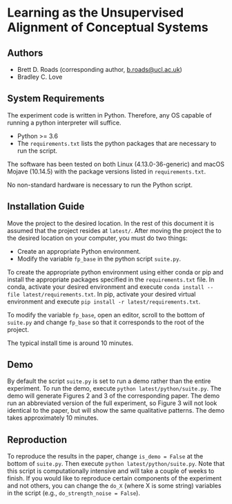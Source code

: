 # Learning as the Unsupervised Alignment of Conceptual Systems

## Authors
* Brett D. Roads (corresponding author, b.roads@ucl.ac.uk)
* Bradley C. Love

## System Requirements
The experiment code is written in Python. Therefore, any OS capable of running a python interpreter will suffice.
* Python >= 3.6
* The `requirements.txt` lists the python packages that are necessary to run the script.

The software has been tested on both Linux (4.13.0-36-generic) and macOS Mojave (10.14.5) with the package versions listed in `requirements.txt`.

No non-standard hardware is necessary to run the Python script.

## Installation Guide
Move the project to the desired location. In the rest of this document it is assumed that the project resides at `latest/`. After moving the project the to the desired location on your computer, you must do two things:
* Create an appropriate Python environment.
* Modify the variable `fp_base` in the python script `suite.py`.

To create the appropriate python environment using either conda or pip and install the appropriate packages specified in the `requirements.txt` file. In conda, activate your desired environment and execute `conda install --file latest/requirements.txt`. In pip, activate your desired virtual environment and execute `pip install -r latest/requirements.txt`.

To modify the variable `fp_base`, open an editor, scroll to the bottom of `suite.py` and change `fp_base` so that it corresponds to the root of the project.

The typical install time is around 10 minutes.

## Demo
By default the script `suite.py` is set to run a demo rather than the entire experiment. To run the demo, execute `python latest/python/suite.py`. The demo will generate Figures 2 and 3 of the corresponding paper. The demo run an abbreviated version of the full experiment, so Figure 3 will not look identical to the paper, but will show the same qualitative patterns. The demo takes approximately 10 minutes.

## Reproduction
To reproduce the results in the paper, change `is_demo = False` at the bottom of `suite.py`. Then execute `python latest/python/suite.py`. Note that this script is computationally intensive and will take a couple of weeks to finish. If you would like to reproduce certain components of the experiment and not others, you can change the `do_X` (where X is some string) variables in the script (e.g., `do_strength_noise = False`).
